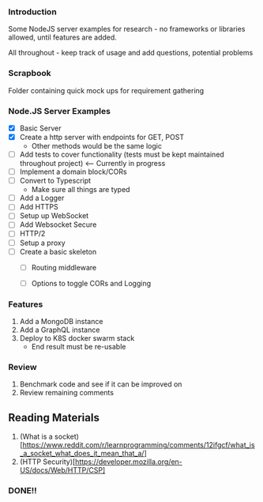 ### Introduction

Some NodeJS server examples for research - no frameworks or libraries allowed, until features are added.

All throughout - keep track of usage and add questions, potential problems

### Scrapbook
Folder containing quick mock ups for requirement gathering

### Node.JS Server Examples

- [x] Basic Server 
- [x] Create a http server with endpoints for GET, POST
    - Other methods would be the same logic
- [ ] Add tests to cover functionality (tests must be kept maintained throughout project) <-- Currently in progress
- [ ] Implement a domain block/CORs
- [ ] Convert to Typescript
    - Make sure all things are typed
- [ ] Add a Logger
- [ ] Add HTTPS
- [ ] Setup up WebSocket 
- [ ] Add Websocket Secure
- [ ] HTTP/2
- [ ] Setup a proxy
- [ ] Create a basic skeleton
    - [ ] Routing middleware
    - [ ] Options to toggle CORs and Logging


### Features
1. Add a MongoDB instance
2. Add a GraphQL instance
3. Deploy to K8S docker swarm stack
    - End result must be re-usable
    

### Review
1. Benchmark code and see if it can be improved on
2. Review remaining comments


## Reading Materials
1. (What is a socket)[https://www.reddit.com/r/learnprogramming/comments/12ifgcf/what_is_a_socket_what_does_it_mean_that_a/]
2. (HTTP Security)[https://developer.mozilla.org/en-US/docs/Web/HTTP/CSP]

### DONE!!